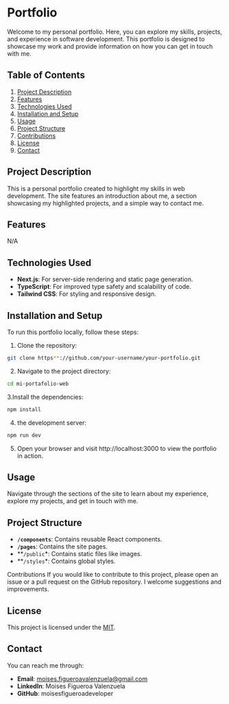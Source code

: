 # Portfolio
Welcome to my personal portfolio. Here, you can explore my skills, projects, and experience in software development.
This portfolio is designed to showcase my work and provide information on how you can get in touch with me.

## Table of Contents
1. [Project Description](#project-description)
2. [Features](#features)
3. [Technologies Used](#technologies-used)
4. [Installation and Setup](#installation-and-setup)
5. [Usage](#usage)
6. [Project Structure](#project-structure)
7. [Contributions](#contributions)
8. [License](#license)
9. [Contact](#contact)

## Project Description
This is a personal portfolio created to highlight my skills in web development. The site features an introduction
about me, a section showcasing my highlighted projects, and a simple way to contact me.

## Features

N/A

## Technologies Used
- **Next.js**: For server-side rendering and static page generation.
- **TypeScript**: For improved type safety and scalability of code.
- **Tailwind CSS**: For styling and responsive design.

## Installation and Setup

To run this portfolio locally, follow these steps:

1. Clone the repository:

  ```zsh
  git clone https**://github.com/your-username/your-portfolio.git
  ```

2. Navigate to the project directory:

  ```zsh
  cd mi-portafolio-web
  ```

3.Install the dependencies:

```zsh
npm install
```

4. the development server:

  ```zsh
  npm run dev
  ```

5. Open your browser and visit http://localhost:3000 to view the portfolio in action.

## Usage
Navigate through the sections of the site to learn about my experience, explore my projects, and get in touch with me.

## Project Structure
- **`/components`**: Contains reusable React components.
- **`/pages`**: Contains the site pages.
- **`/public`*: Contains static files like images.
- **`/styles`*: Contains global styles.

Contributions
If you would like to contribute to this project, please open an issue or a pull request on the GitHub repository. I welcome suggestions and improvements.

## License
This project is licensed under the [MIT](License).

## Contact
You can reach me through:

- **Email**: moises.figueroavalenzuela@gmail.com
- **LinkedIn**: Moises Figueroa Valenzuela
- **GitHub**: moisesfigueroadeveloper
